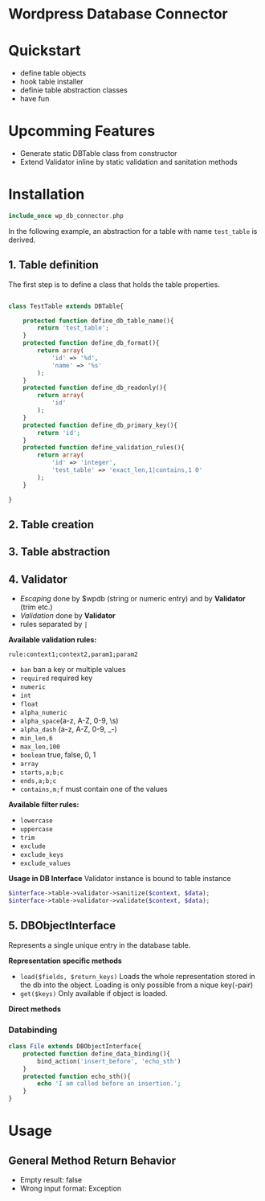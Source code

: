 # Wordpress Database Connector

# Quickstart
- define table objects
- hook table installer
- definie table abstraction classes
- have fun

# Upcomming Features
- Generate static DBTable class from constructor
- Extend Validator inline by static validation and sanitation methods

# Installation

```php
include_once wp_db_connector.php
```

In the following example, an abstraction for a table with name `test_table` is derived.

## 1. Table definition
The first step is to define a class that holds the table properties.

```php

class TestTable extends DBTable{

    protected function define_db_table_name(){
        return 'test_table';
    }
    protected function define_db_format(){
        return array(
            'id' => '%d',
            'name' => '%s'
        );
    }
    protected function define_db_readonly(){
        return array(
            'id'
        );
    }
    protected function define_db_primary_key(){
        return 'id';
    }
    protected function define_validation_rules(){
        return array(
            'id' => 'integer',
            'test_table' => 'exact_len,1|contains,1 0'
        );
    }

}
```

## 2. Table creation

## 3. Table abstraction

## 4. Validator

- *Escaping* done by $wpdb (string or numeric entry) and by **Validator** (trim etc.)
- *Validation* done by **Validator**
- rules separated by `|`



**Available validation rules:**

`rule:context1;context2,param1;param2`

- `ban` ban a key or multiple values
- `required` required key
- `numeric`
- `int`
- `float`
- `alpha_numeric`
- `alpha_space`(a-z, A-Z, 0-9, \s)
- `alpha_dash` (a-z, A-Z, 0-9, _-)
- `min_len,6`
- `max_len,100`
- `boolean` true, false, 0, 1
- `array`
- `starts,a;b;c`
- `ends,a;b;c`
- `contains,m;f` must contain one of the values

**Available filter rules:**
- `lowercase`
- `uppercase`
- `trim`
- `exclude`
- `exclude_keys`
- `exclude_values`


**Usage in DB Interface**
Validator instance is bound to table instance
```php
$interface->table->validator->sanitize($context, $data);
$interface->table->validator->validate($context, $data);
```

## 5. DBObjectInterface

Represents a single unique entry in the database table.

**Representation specific methods**
- `load($fields, $return_keys)`
	Loads the whole representation stored in the db into the object. Loading is only possible from a nique key(-pair)
- `get($keys)`
	Only available if object is loaded.

**Direct methods**



### Databinding

```php
class File extends DBObjectInterface{
    protected function define_data_binding(){
        bind_action('insert_before', 'echo_sth')
    }
    protected function echo_sth(){
    	echo 'I am called before an insertion.';
    }
}
```


# Usage

## General Method Return Behavior

- Empty result: false
- Wrong input format: Exception